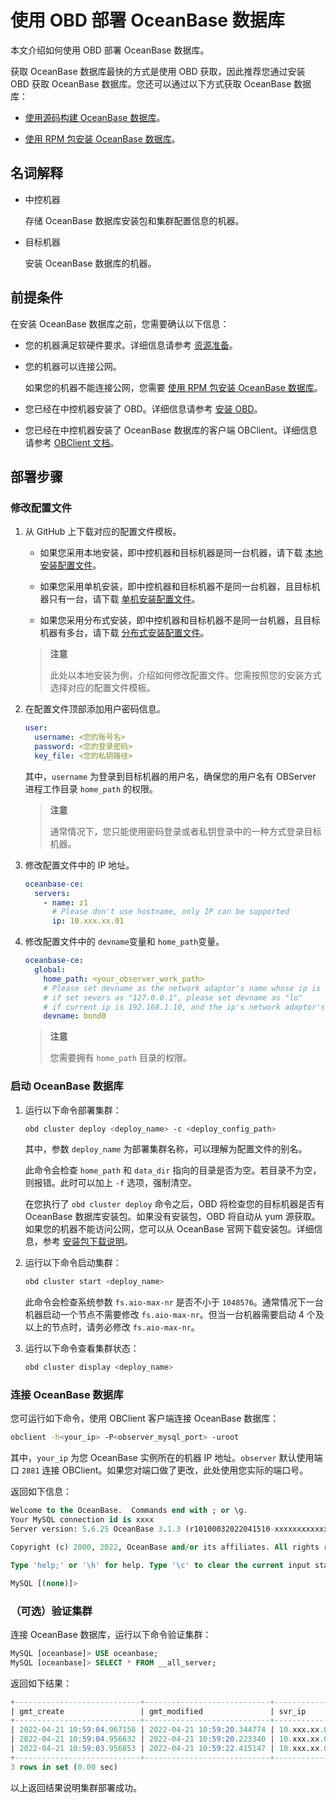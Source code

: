 # 使用 OBD 部署 OceanBase 数据库

本文介绍如何使用 OBD 部署 OceanBase 数据库。

获取 OceanBase 数据库最快的方式是使用 OBD 获取，因此推荐您通过安装 OBD 获取 OceanBase 数据库。您还可以通过以下方式获取 OceanBase 数据库：

* [使用源码构建 OceanBase 数据库](../300.installation-and-deployment/1300.build-oceanbase-database-by-using-source-code.md)。

* [使用 RPM 包安装 OceanBase 数据库](../300.installation-and-deployment/1200.install-oceanbase-database-by-using-rpm-packages.md)。

## 名词解释

* 中控机器

  存储 OceanBase 数据库安装包和集群配置信息的机器。
  
* 目标机器

  安装 OceanBase 数据库的机器。
  
## 前提条件

在安装 OceanBase 数据库之前，您需要确认以下信息：

* 您的机器满足软硬件要求。详细信息请参考 [资源准备](../300.installation-and-deployment/300.resource-preparation.md)。

* 您的机器可以连接公网。

  如果您的机器不能连接公网，您需要 [使用 RPM 包安装 OceanBase 数据库](../300.installation-and-deployment/1200.install-oceanbase-database-by-using-rpm-packages.md)。

* 您已经在中控机器安装了 OBD。详细信息请参考 [安装 OBD](https://www.oceanbase.com/docs/community-obd-cn-10000000000436995)。

* 您已经在中控机器安装了 OceanBase 数据库的客户端 OBClient。详细信息请参考 [OBClient 文档](https://github.com/oceanbase/obclient/blob/master/README.md)。

## 部署步骤

### 修改配置文件

1. 从 GitHub 上下载对应的配置文件模板。

   * 如果您采用本地安装，即中控机器和目标机器是同一台机器，请下载 [本地安装配置文件](https://github.com/oceanbase/obdeploy/blob/master/example/mini-local-example.yaml)。

   * 如果您采用单机安装，即中控机器和目标机器不是同一台机器，且目标机器只有一台，请下载 [单机安装配置文件](https://github.com/oceanbase/obdeploy/blob/master/example/mini-single-example.yaml)。

   * 如果您采用分布式安装，即中控机器和目标机器不是同一台机器，且目标机器有多台，请下载 [分布式安装配置文件](https://github.com/oceanbase/obdeploy/blob/master/example/mini-distributed-example.yaml)。

   > **注意**
   >
   > 此处以本地安装为例，介绍如何修改配置文件。您需按照您的安装方式选择对应的配置文件模板。

2. 在配置文件顶部添加用户密码信息。

   ```yaml
   user:
     username: <您的账号名>
     password: <您的登录密码>
     key_file: <您的私钥路径>
   ```

   其中，`username` 为登录到目标机器的用户名，确保您的用户名有 OBServer 进程工作目录 `home_path` 的权限。

   > **注意**
   >
   > 通常情况下，您只能使用密码登录或者私钥登录中的一种方式登录目标机器。

3. 修改配置文件中的 IP 地址。

   ```yaml
   oceanbase-ce:
     servers:
       - name: z1
         # Please don't use hostname, only IP can be supported
         ip: 10.xxx.xx.01
   ```

4. 修改配置文件中的 `devname`变量和 `home_path`变量。

   ```yaml
   oceanbase-ce:
     global:
       home_path: <your_observer_work_path>
       # Please set devname as the network adaptor's name whose ip is  in the setting of severs.
       # if set severs as "127.0.0.1", please set devname as "lo"
       # if current ip is 192.168.1.10, and the ip's network adaptor's name is "eth0", please use "eth0"
       devname: bond0
   ```

   > **注意**
   >
   > 您需要拥有 `home_path` 目录的权限。

### 启动 OceanBase 数据库

1. 运行以下命令部署集群：

   ```bash
   obd cluster deploy <deploy_name> -c <deploy_config_path>
   ```

   其中，参数 `deploy_name` 为部署集群名称，可以理解为配置文件的别名。

   此命令会检查 `home_path` 和 `data_dir` 指向的目录是否为空。若目录不为空，则报错。此时可以加上 `-f` 选项，强制清空。

   在您执行了 `obd cluster deploy` 命令之后，OBD 将检查您的目标机器是否有 OceanBase 数据库安装包。如果没有安装包，OBD 将自动从 yum 源获取。如果您的机器不能访问公网，您可以从 OceanBase 官网下载安装包。详细信息，参考 [安装包下载说明](../300.installation-and-deployment/200.download-installation-packages.md)。

2. 运行以下命令启动集群：

   ```bash
   obd cluster start <deploy_name> 
   ```

   此命令会检查系统参数 `fs.aio-max-nr` 是否不小于 `1048576`。通常情况下一台机器启动一个节点不需要修改 `fs.aio-max-nr`。但当一台机器需要启动 4 个及以上的节点时，请务必修改 `fs.aio-max-nr`。

3. 运行以下命令查看集群状态：

   ```bash
   obd cluster display <deploy_name>
   ```

### 连接 OceanBase 数据库

您可运行如下命令，使用 OBClient 客户端连接 OceanBase 数据库：

```bash
obclient -h<your_ip> -P<observer_mysql_port> -uroot
```

其中，`your_ip` 为您 OceanBase 实例所在的机器 IP 地址。`observer` 默认使用端口 `2881` 连接 OBClient。如果您对端口做了更改，此处使用您实际的端口号。

返回如下信息：

```sql
Welcome to the OceanBase.  Commands end with ; or \g.
Your MySQL connection id is xxxx
Server version: 5.6.25 OceanBase 3.1.3 (r10100032022041510-xxxxxxxxxxxxxxxxxxx) (Built Apr 15 2022 02:16:22)

Copyright (c) 2000, 2022, OceanBase and/or its affiliates. All rights reserved.

Type 'help;' or '\h' for help. Type '\c' to clear the current input statement.

MySQL [(none)]>
```

### （可选）验证集群

连接 OceanBase 数据库，运行以下命令验证集群：

```sql
MySQL [oceanbase]> USE oceanbase; 
MySQL [oceanbase]> SELECT * FROM __all_server;
```

返回如下结果：

```sql
+----------------------------+----------------------------+---------------+----------+----+-------+------------+-----------------+--------+-----------------------+--------------------------------+-----------+--------------------+--------------+----------------+-------------------+
| gmt_create                 | gmt_modified               | svr_ip        | svr_port | id | zone  | inner_port | with_rootserver | status | block_migrate_in_time | build_version                  | stop_time | start_service_time | first_sessid | with_partition | last_offline_time |
+----------------------------+----------------------------+---------------+----------+----+-------+------------+-----------------+--------+-----------------------+--------------------------------+-----------+--------------------+--------------+----------------+-------------------+
| 2022-04-21 10:59:04.967158 | 2022-04-21 10:59:20.344774 | 10.xxx.xx.01  |    2882 |  1 | zone1 |      2881 |               1 | active |                     0 | 3.1.3_10100032022041510-a09d3134c10665f03fd56d7f8bdd413b2b771977(Apr 15 2022 02:16:22) |         0 |   1618973957346877 |            0 |              1 |                 0 |
| 2022-04-21 10:59:04.956632 | 2022-04-21 10:59:20.223340 | 10.xxx.xx.02  |    2882 |  2 | zone2 |      2881 |               0 | active |                     0 | 3.1.3_10100032022041510-a09d3134c10665f03fd56d7f8bdd413b2b771977(Apr 15 2022 02:16:22) |         0 |   1618973958225270 |            0 |              1 |                 0 |
| 2022-04-21 10:59:03.956853 | 2022-04-21 10:59:22.415147 | 10.xxx.xx.03 |    2882 |  3 | zone3 |      2881 |               0 | active |                     0 | 3.1.3_10100032022041510-a09d3134c10665f03fd56d7f8bdd413b2b771977(Apr 15 2022 02:16:22) |         0 |   1618973958416271 |            0 |              1 |                 0 |
+----------------------------+----------------------------+---------------+----------+----+-------+------------+-----------------+--------+-----------------------+--------------------------------+-----------+--------------------+--------------+----------------+-------------------+
3 rows in set (0.00 sec)
```

以上返回结果说明集群部署成功。

